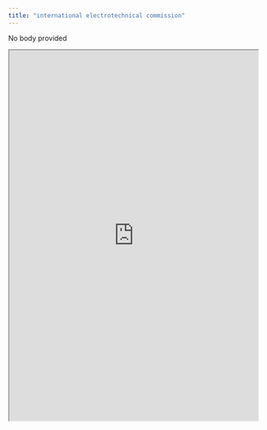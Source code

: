 ```yaml
---
title: "international electrotechnical commission"
---
```


No body provided
<iframe height="750" width="100%" src="https://ewelton.github.io/ktest/wiki.html#international%20electrotechnical%20commission"></iframe>
